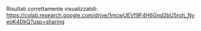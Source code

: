 Risultati correttamente visualizzabili: https://colab.research.google.com/drive/1mcwUEVf9F4H6Gnd2bU5roh_NyeoK4DkQ?usp=sharing
